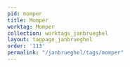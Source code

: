 ```yaml
---
pid: momper
title: Momper
worktag: Momper
collection: worktags_janbrueghel
layout: tagpage_janbrueghel
order: '113'
permalink: "/janbrueghel/tags/momper"
---
```

